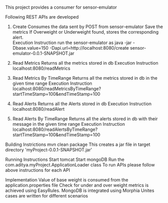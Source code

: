 This project provides a consumer for sensor-emulator

Following REST APIs are developed

1. Create
Consumes the data sent by POST from sensor-emulator
Save the metrics
If Overweight or Underweight found, stores the corresponding alert.\
Execution Instruction
run the sensor-emulator as 
java -jar -Dbase.value=150 -Dapi.url=http://localhost:8080/create sensor-emulator-0.0.1-SNAPSHOT.jar

2. Read Metrics 
Returns all the metrics stored in db
Execution Instruction
localhost:8080/readMetrics


3. Read Metrics By TimeRange 
Returns all the metrics stored in db in the given time range
Execution Instruction
localhost:8080/readMetricsByTimeRange?startTimeStamp=100&endTimeStamp=100

4. Read Alerts 
Returns all the Alerts stored in db
Execution Instruction
localhost:8080/readAlert


5. Read Alerts By TimeRange 
Returns all the alerts stored in db with their message in the given time range
Execution Instruction
localhost:8080/readAlertsByTimeRange?startTimeStamp=100&endTimeStamp=100

Building Instrictions
mvn clean package
This creates a jar file in target directory 'myProject-0.0.1-SNAPSHOT.jar'

Running Instructions
Start tomcat
Start mongoDB
Run the com.aditya.myProject.ApplicationLoader class
To run APIs please follow above instructions for each API

Implementation 
Value of base weight is consumed from the application.properties file
Check for under and over weight metrics is achieved using EasyRules.
MongoDB is integrated using Morphia
Unites cases are written for different scenarios

	

